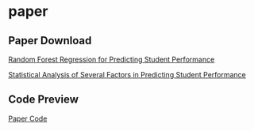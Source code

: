 # paper

## Paper Download

[Random Forest Regression for Predicting Student Performance](https://acse-yj522.github.io/paper/Random%20Forest%20Regression%20for%20Predicting%20Student%20Performance.pdf)

[Statistical Analysis of Several Factors in Predicting Student Performance](https://acse-yj522.github.io/paper/Statistical%20Analysis%20of%20Several%20Factors%20in%20Predicting%20Student%20Performance.pdf)

## Code Preview

[Paper Code](https://acse-yj522.github.io/paper/Random%20Forest%20Regression%20for%20Predicting%20Student%20Performance.html)
